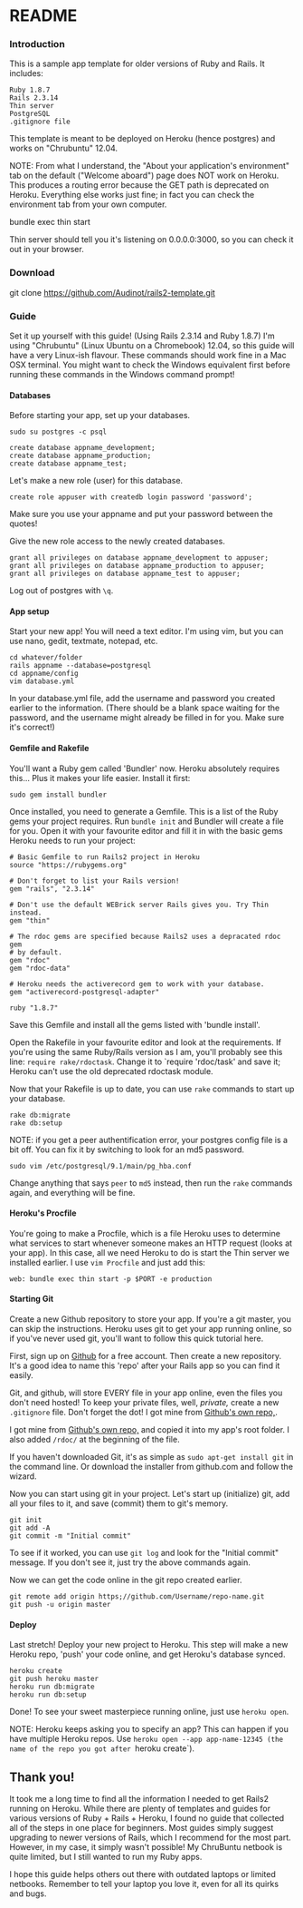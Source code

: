 README
======

### Introduction

This is a sample app template for older versions of Ruby and Rails. It
includes:

    Ruby 1.8.7
    Rails 2.3.14
    Thin server
    PostgreSQL
    .gitignore file

This template is meant to be deployed on Heroku (hence postgres) and works
on "Chrubuntu" 12.04.

NOTE: From what I understand, the "About your application's environment"
tab on the default ("Welcome aboard") page does NOT work on Heroku. This
produces a routing error because the GET path is deprecated on Heroku.
Everything else works just fine; in fact you can check the environment
tab from your own computer.

bundle exec thin start

Thin server should tell you it's listening on 0.0.0.0:3000, so you can
check it out in your browser.

### Download

git clone https://github.com/Audinot/rails2-template.git

### Guide

Set it up yourself with this guide! (Using Rails 2.3.14 and Ruby 1.8.7)
I'm using "Chrubuntu" (Linux Ubuntu on a Chromebook) 12.04, so this guide
will have a very Linux-ish flavour. These commands should work fine in a
Mac OSX terminal. You might want to check the Windows equivalent first
before running these commands in the Windows command prompt!

#### Databases
Before starting your app, set up your databases.

```
sudo su postgres -c psql

create database appname_development;
create database appname_production;
create database appname_test;
```

Let's make a new role (user) for this database.

```
create role appuser with createdb login password 'password';
```
Make sure you use your appname and put your password between the quotes!

Give the new role access to the newly created databases.

```
grant all privileges on database appname_development to appuser;
grant all privileges on database appname_production to appuser;
grant all privileges on database appname_test to appuser;
```

Log out of postgres with `\q`.

#### App setup
Start your new app! You will need a text editor. I'm using vim, but you
can use nano, gedit, textmate, notepad, etc.

```
cd whatever/folder
rails appname --database=postgresql
cd appname/config
vim database.yml
```

In your database.yml file, add the username and password you created
earlier to the information. (There should be a blank space waiting for
the password, and the username might already be filled in for you. Make
sure it's correct!)

#### Gemfile and Rakefile

You'll want a Ruby gem called 'Bundler' now. Heroku absolutely requires
this... Plus it makes your life easier. Install it first:

```
sudo gem install bundler
```
Once installed, you need to generate a Gemfile. This is a list of the
Ruby gems your project requires. Run `bundle init` and Bundler will
create a file for you. Open it with your favourite editor and fill it in
with the basic gems Heroku needs to run your project:
```
# Basic Gemfile to run Rails2 project in Heroku
source "https://rubygems.org"

# Don't forget to list your Rails version!
gem "rails", "2.3.14"

# Don't use the default WEBrick server Rails gives you. Try Thin instead.
gem "thin"

# The rdoc gems are specified because Rails2 uses a depracated rdoc gem
# by default.
gem "rdoc"
gem "rdoc-data"

# Heroku needs the activerecord gem to work with your database.
gem "activerecord-postgresql-adapter"

ruby "1.8.7"
```
Save this Gemfile and install all the gems listed with 'bundle install'.

Open the Rakefile in your favourite editor and look at the requirements.
If you're using the same Ruby/Rails version as I am, you'll probably see 
this line: `require rake/rdoctask`. Change it to `require 'rdoc/task' and 
save it; Heroku can't use the old deprecated rdoctask module.

Now that your Rakefile is up to date, you can use `rake` commands to 
start up your database.
```
rake db:migrate
rake db:setup
```
NOTE: if you get a peer authentification error, your postgres config file 
is a bit off. You can fix it by switching to look for an md5 password.
```
sudo vim /etc/postgresql/9.1/main/pg_hba.conf
```
Change anything that says `peer` to `md5` instead, then run the `rake` 
commands again, and everything will be fine.

#### Heroku's Procfile

You're going to make a Procfile, which is a file Heroku uses to 
determine what services to start whenever someone makes an HTTP request 
(looks at your app). In this case, all we need Heroku to do is start the 
Thin server we installed earlier. I use `vim Procfile` and just add this:
```
web: bundle exec thin start -p $PORT -e production
```

#### Starting Git
Create a new Github repository to store your app. If you're a git master, 
you can skip the instructions. Heroku uses git to get your app running 
online, so if you've never used git, you'll want to follow this quick
tutorial here.

First, sign up on [Github](https://github.com) for a free account. Then 
create a new repository. It's a good idea to name this 'repo' after your 
Rails app so you can find it easily.

Git, and github, will store EVERY file in your app online, even the files 
you don't need hosted! To keep your private files, well, *private,* create 
a new `.gitignore` file. Don't forget the dot! I got mine from [Github's 
own repo,](https://github.com/github/gitignore/blob/master/Rails.gitignore 
"Github's Rails .gitignore").

 I got mine from [Github's 
own repo,](https://github.com/github/gitignore/blob/master/Rails.gitignore 
"Github's Rails .gitignore") and copied it into my app's root folder. I 
also added `/rdoc/` at the beginning of the file.

If you haven't downloaded Git, it's as simple as `sudo apt-get install git`
in the command line. Or download the installer from github.com and follow 
the wizard.

Now you can start using git in your project. Let's start up (initialize) 
git, add all your files to it, and save (commit) them to git's memory.
```
git init
git add -A
git commit -m "Initial commit"
```
To see if it worked, you can use `git log` and look for the "Initial 
commit" message. If you don't see it, just try the above commands again.

Now we can get the code online in the git repo created earlier.
```
git remote add origin https;//github.com/Username/repo-name.git
git push -u origin master
```

#### Deploy

Last stretch! Deploy your new project to Heroku. This step will make a 
new Heroku repo, 'push' your code online, and get Heroku's database synced.
```
heroku create
git push heroku master
heroku run db:migrate
heroku run db:setup
```
Done! To see your sweet masterpiece running online, just use `heroku open`.

NOTE: Heroku keeps asking you to specify an app? This can happen if you 
have multiple Heroku repos. Use `heroku open --app app-name-12345 (the 
name of the repo you got after `heroku create`).

Thank you!
----------

It took me a long time to find all the information I needed to get Rails2 
running on Heroku. While there are plenty of templates and  guides for 
various versions of Ruby + Rails + Heroku, I found no guide that collected 
all of the steps in one place for beginners. Most guides simply suggest 
upgrading to newer versions of Rails, which I recommend for the most part. 
However, in my case, it simply wasn't possible! My ChruBuntu netbook is 
quite limited, but I still wanted to run my Ruby apps.

I hope this guide helps others out there with outdated laptops or limited 
netbooks. Remember to tell your laptop you love it, even for all its 
quirks and bugs.
